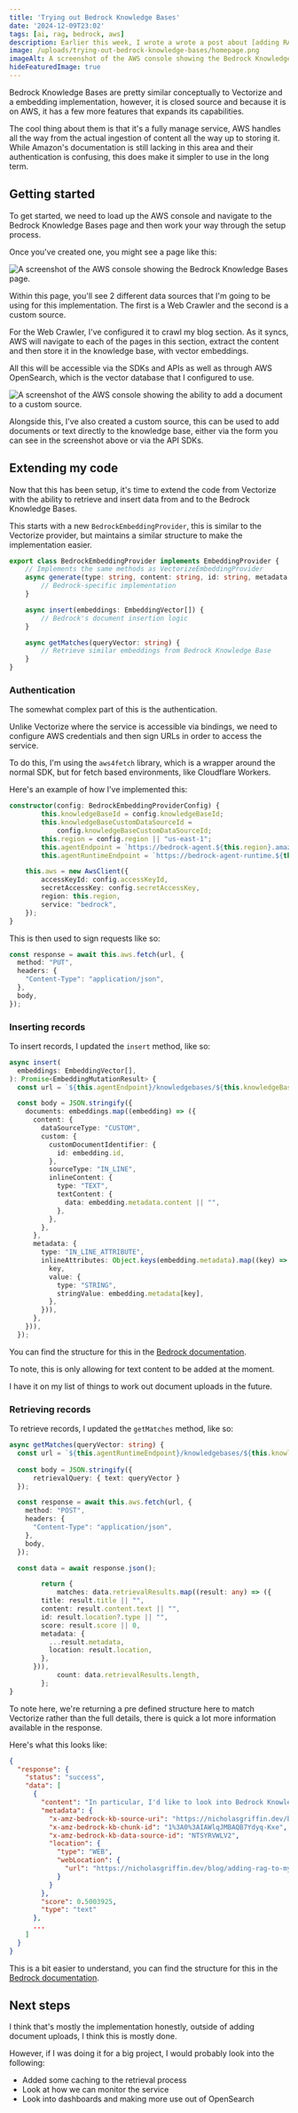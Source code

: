```yaml
---
title: 'Trying out Bedrock Knowledge Bases'
date: '2024-12-09T23:02'
tags: [ai, rag, bedrock, aws]
description: Earlier this week, I wrote a wrote a post about [adding RAG to my AI assistant](/blog/adding-rag-to-my-ai-assistant), at the time, I started with Cloudflare Vectorize which I had already used in the past for another project, so it wasn't super difficult. To make things a little more interesting and because I am working on a different project that uses AWS, I wanted to try out Bedrock Knowledge Bases.
image: /uploads/trying-out-bedrock-knowledge-bases/homepage.png
imageAlt: A screenshot of the AWS console showing the Bedrock Knowledge Bases page.
hideFeaturedImage: true
---
```


Bedrock Knowledge Bases are pretty similar conceptually to Vectorize and a embedding implementation, however, it is closed source and because it is on AWS, it has a few more features that expands its capabilities.

The cool thing about them is that it's a fully manage service, AWS handles all the way from the actual ingestion of content all the way up to storing it. While Amazon's documentation is still lacking in this area and their authentication is confusing, this does make it simpler to use in the long term.

## Getting started

To get started, we need to load up the AWS console and navigate to the Bedrock Knowledge Bases page and then work your way through the setup process.

Once you've created one, you might see a page like this:

![A screenshot of the AWS console showing the Bedrock Knowledge Bases page.](/uploads/trying-out-bedrock-knowledge-bases/homepage.png)

Within this page, you'll see 2 different data sources that I'm going to be using for this implementation. The first is a Web Crawler and the second is a custom source.

For the Web Crawler, I've configured it to crawl my blog section. As it syncs, AWS will navigate to each of the pages in this section, extract the content and then store it in the knowledge base, with vector embeddings.

All this will be accessible via the SDKs and APIs as well as through AWS OpenSearch, which is the vector database that I configured to use.

![A screenshot of the AWS console showing the ability to add a document to a custom source.](/uploads/trying-out-bedrock-knowledge-bases/custom-source-add.png)

Alongside this, I've also created a custom source, this can be used to add documents or text directly to the knowledge base, either via the form you can see in the screenshot above or via the API SDKs.

## Extending my code

Now that this has been setup, it's time to extend the code from Vectorize with the ability to retrieve and insert data from and to the Bedrock Knowledge Bases.

This starts with a new `BedrockEmbeddingProvider`, this is similar to the Vectorize provider, but maintains a similar structure to make the implementation easier.

```typescript
export class BedrockEmbeddingProvider implements EmbeddingProvider {
    // Implements the same methods as VectorizeEmbeddingProvider
    async generate(type: string, content: string, id: string, metadata: Record<string, any>) {
        // Bedrock-specific implementation
    }

    async insert(embeddings: EmbeddingVector[]) {
        // Bedrock's document insertion logic
    }

    async getMatches(queryVector: string) {
        // Retrieve similar embeddings from Bedrock Knowledge Base
    }
}
```

### Authentication

The somewhat complex part of this is the authentication.

Unlike Vectorize where the service is accessible via bindings, we need to configure AWS credentials and then sign URLs in order to access the service.

To do this, I'm using the `aws4fetch` library, which is a wrapper around the normal SDK, but for fetch based environments, like Cloudflare Workers.

Here's an example of how I've implemented this:

```typescript
constructor(config: BedrockEmbeddingProviderConfig) {
		this.knowledgeBaseId = config.knowledgeBaseId;
		this.knowledgeBaseCustomDataSourceId =
			config.knowledgeBaseCustomDataSourceId;
		this.region = config.region || "us-east-1";
		this.agentEndpoint = `https://bedrock-agent.${this.region}.amazonaws.com`;
		this.agentRuntimeEndpoint = `https://bedrock-agent-runtime.${this.region}.amazonaws.com`;

    this.aws = new AwsClient({
        accessKeyId: config.accessKeyId,
        secretAccessKey: config.secretAccessKey,
        region: this.region,
        service: "bedrock",
    });
}
```

This is then used to sign requests like so:

```typescript
const response = await this.aws.fetch(url, {
  method: "PUT",
  headers: {
    "Content-Type": "application/json",
  },
  body,
});
```

### Inserting records

To insert records, I updated the `insert` method, like so:

```typescript
async insert(
  embeddings: EmbeddingVector[],
): Promise<EmbeddingMutationResult> {
  const url = `${this.agentEndpoint}/knowledgebases/${this.knowledgeBaseId}/datasources/${this.knowledgeBaseCustomDataSourceId}/documents`;

  const body = JSON.stringify({
    documents: embeddings.map((embedding) => ({
      content: {
        dataSourceType: "CUSTOM",
        custom: {
          customDocumentIdentifier: {
            id: embedding.id,
          },
          sourceType: "IN_LINE",
          inlineContent: {
            type: "TEXT",
            textContent: {
              data: embedding.metadata.content || "",
            },
          },
        },
      },
      metadata: {
        type: "IN_LINE_ATTRIBUTE",
        inlineAttributes: Object.keys(embedding.metadata).map((key) => ({
          key,
          value: {
            type: "STRING",
            stringValue: embedding.metadata[key],
          },
        })),
      },
    })),
  });
```

You can find the structure for this in the [Bedrock documentation](https://docs.aws.amazon.com/bedrock/latest/APIReference/API_agent_IngestKnowledgeBaseDocuments.html).

To note, this is only allowing for text content to be added at the moment.

I have it on my list of things to work out document uploads in the future.

### Retrieving records

To retrieve records, I updated the `getMatches` method, like so:

```typescript
async getMatches(queryVector: string) {
  const url = `${this.agentRuntimeEndpoint}/knowledgebases/${this.knowledgeBaseId}/retrieve`;
  
  const body = JSON.stringify({
      retrievalQuery: { text: queryVector }
  });

  const response = await this.aws.fetch(url, {
    method: "POST",
    headers: {
      "Content-Type": "application/json",
    },
    body,
  });

  const data = await response.json();

		return {
			matches: data.retrievalResults.map((result: any) => ({
        title: result.title || "",
        content: result.content.text || "",
        id: result.location?.type || "",
        score: result.score || 0,
        metadata: {
          ...result.metadata,
          location: result.location,
        },
      })),
			count: data.retrievalResults.length,
		};
}
```

To note here, we're returning a pre defined structure here to match Vectorize rather than the full details, there is quick a lot more information available in the response.

Here's what this looks like:

```json
{
  "response": {
    "status": "success",
    "data": [
      {
        "content": "In particular, I'd like to look into Bedrock Knowledge Bases](https://aws.amazon.com/bedrock/knowledge-bases/) as this is what I'd be using in other projects, I've also heard good things about [Pinecone](https://www.pinecone.io/) and [Chroma is particularly interesting given it's open source. * Currently, we only have the ability to add notes to our knowledge base, it would be good to expand this to the blog posts and other content from this website. * It would also be good to be able to use document attachments and I'd like to look into gathering information from links sent in a chat, but this will be quite a bit of work. * The assistant could do with some restructuring now that it is a little more complex.",
        "metadata": {
          "x-amz-bedrock-kb-source-uri": "https://nicholasgriffin.dev/blog/adding-rag-to-my-ai-assistant",
          "x-amz-bedrock-kb-chunk-id": "1%3A0%3AIAWlqJMBAQB7Ydyq-Kxe",
          "x-amz-bedrock-kb-data-source-id": "NTSYRVWLV2",
          "location": {
            "type": "WEB",
            "webLocation": {
              "url": "https://nicholasgriffin.dev/blog/adding-rag-to-my-ai-assistant"
            }
          }
        },
        "score": 0.5003925,
        "type": "text"
      },
      ...
    ]
  }
}
```

This is a bit easier to understand, you can find the structure for this in the [Bedrock documentation](https://docs.aws.amazon.com/bedrock/latest/APIReference/API_agent-runtime_Retrieve.html).

## Next steps

I think that's mostly the implementation honestly, outside of adding document uploads, I think this is mostly done.

However, if I was doing it for a big project, I would probably look into the following:

- Added some caching to the retrieval process
- Look at how we can monitor the service
- Look into dashboards and making more use out of OpenSearch
